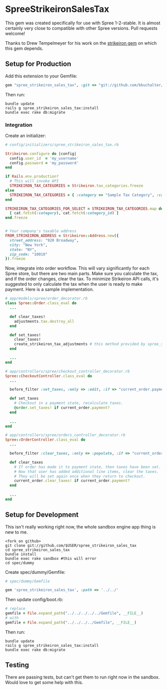SpreeStrikeironSalesTax
===========

This gem was created specifically for use with Spree 1-2-stable. It is almost certainly very close to compatible with other Spree versions. Pull requests welcome!

Thanks to Drew Tempelmeyer for his work on the [strikeiron gem](https://github.com/drewtempelmeyer/strikeiron) on which this gem depends.

Setup for Production
--------------------
Add this extension to your Gemfile:

```ruby
gem "spree_strikeiron_sales_tax", :git => "git://github.com/bbuchalter/spree_strikeiron_sales_tax.git"
```

Then run:

```
bundle update
rails g spree_strikeiron_sales_tax:install
bundle exec rake db:migrate
```

### Integration
Create an initializer:

```ruby
# config/initializers/spree_strikeiron_sales_tax.rb

Strikeiron.configure do |config|
  config.user_id  = 'my_username'
  config.password = 'my_password'
end 

if Rails.env.production?
  # This will invoke API
  STRIKEIRON_TAX_CATEGORIES = Strikeiron.tax_categories.freeze
else
  STRIKEIRON_TAX_CATEGORIES = { :category => "Sample Tax Category", :category_id => "1" }          
end 

STRIKEIRON_TAX_CATEGORIES_FOR_SELECT = STRIKEIRON_TAX_CATEGORIES.map do |cat|
  [ cat.fetch(:category), cat.fetch(:category_id) ]
end.freeze


# Your company's taxable address
FROM_STRIKEIRON_ADDRESS = Strikeiron::Address.new({
  street_address: "920 Broadway",
  city: "New York",
  state: "NY",
  zip_code: "10010"
}).freeze
```

Now, integrate into order workflow. This will vary significantly for each Spree store, but there are two main parts.
Make sure you calculate the tax, and if the order changes, clear the tax. To minimize Strikeiron API calls, it's suggested
to only calculate the tax when the user is ready to make payment. Here is a sample implementation.

```ruby
# app/models/spree/order_decorator.rb
class Spree::Order.class_eval do
  ...

  def clear_taxes!
    adjustments.tax.destroy_all
  end

  def set_taxes!
    clear_taxes!
    create_strikeiron_tax_adjustments # this method provided by spree_strikeiron_sales_tax gem
  end

  ...
end

# app/controllers/spree/checkout_controller_decorator.rb
Spree::CheckoutController.class_eval do
  ...

  before_filter :set_taxes, :only => :edit, :if => "current_order.payment?"

  def set_taxes
    # Checkout in a payment state, recalculate taxes.
    @order.set_taxes! if current_order.payment?
  end
  
  ...
end

# app/controllers/spree/orders_controller_decorator.rb
Spree::OrderController.class_eval do
  ...

  before_filter :clear_taxes, :only => :populate, :if => "current_order.payment?"

  def clear_taxes
    # If order has made it to payment state, then taxes have been set.
    # Now that user has added additional line items, clear the taxes.
    # They will be set again once when they return to checkout.
    current_order.clear_taxes! if current_order.payment?
  end
  
  ...
end
```





Setup for Development
---------------------

This isn't really working right now, the whole sandbox engine app thing is new to me.

```
<fork on github>
git clone git://github.com/$USER/spree_strikeiron_sales_tax
cd spree_strikeiron_sales_tax
bundle install
bundle exec rake sandbox #this will error
cd spec/dummy
```

Create spec/dummy/Gemfile:

```ruby
# spec/dummy/Gemfile

gem 'spree_strikeiron_sales_tax', :path => '../../'
```

Then update config/boot.rb:
```ruby
# replace
gemfile = File.expand_path("../../../../../Gemfile", __FILE__)
# with
gemfile = File.expand_path("../../../../Gemfile", __FILE__)
```

Then run:

```
bundle update
rails g spree_strikeiron_sales_tax:install
bundle exec rake db:migrate
```

Testing
-------

There are passing tests, but can't get them to run right now in the sandbox. Would love to get some help with this.
